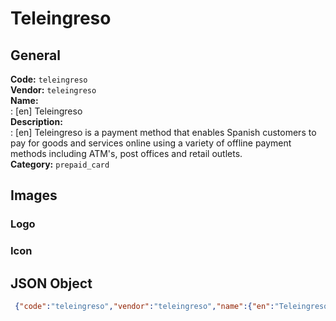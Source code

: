 # Teleingreso 
## General 
**Code:** `teleingreso`  
**Vendor:** `teleingreso`  
**Name:**  
:	[en] Teleingreso  
**Description:**  
: [en] Teleingreso is a payment method that enables Spanish customers to pay for goods and services online using a variety of offline payment methods including ATM's, post offices and retail outlets.  
**Category:** `prepaid_card`  
## Images 
### Logo 
### Icon 
## JSON Object 
```json
 {"code":"teleingreso","vendor":"teleingreso","name":{"en":"Teleingreso"},"description":{"en":"Teleingreso is a payment method that enables Spanish customers to pay for goods and services online using a variety of offline payment methods including ATM's, post offices and retail outlets."},"countries":null,"category":"prepaid_card"}```  
